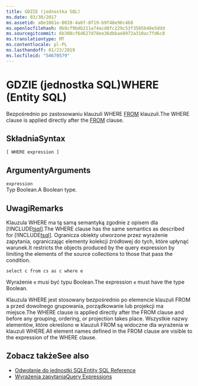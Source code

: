 ```yaml
---
title: GDZIE (jednostka SQL)
ms.date: 03/30/2017
ms.assetid: a8e1061e-0028-4a6f-8f19-b9f48e96c4b8
ms.openlocfilehash: 0b9cf9bdb211a74acd8fc229c53f3565b48e5ddd
ms.sourcegitcommit: 6b308cf6d627d78ee36dbbae8972a310ac7fd6c8
ms.translationtype: MT
ms.contentlocale: pl-PL
ms.lasthandoff: 01/23/2019
ms.locfileid: "54670579"
---
```

# <a name="where-entity-sql"></a><span data-ttu-id="b6ad1-102">GDZIE (jednostka SQL)</span><span class="sxs-lookup"><span data-stu-id="b6ad1-102">WHERE (Entity SQL)</span></span>
<span data-ttu-id="b6ad1-103">Bezpośrednio po zastosowaniu klauzuli WHERE [FROM](../../../../../../docs/framework/data/adonet/ef/language-reference/from-entity-sql.md) klauzuli.</span><span class="sxs-lookup"><span data-stu-id="b6ad1-103">The WHERE clause is applied directly after the [FROM](../../../../../../docs/framework/data/adonet/ef/language-reference/from-entity-sql.md) clause.</span></span>  
  
## <a name="syntax"></a><span data-ttu-id="b6ad1-104">Składnia</span><span class="sxs-lookup"><span data-stu-id="b6ad1-104">Syntax</span></span>  
  
```  
[ WHERE expression ]  
```  
  
## <a name="arguments"></a><span data-ttu-id="b6ad1-105">Argumenty</span><span class="sxs-lookup"><span data-stu-id="b6ad1-105">Arguments</span></span>  
 `expression`  
 <span data-ttu-id="b6ad1-106">Typ Boolean.</span><span class="sxs-lookup"><span data-stu-id="b6ad1-106">A Boolean type.</span></span>  
  
## <a name="remarks"></a><span data-ttu-id="b6ad1-107">Uwagi</span><span class="sxs-lookup"><span data-stu-id="b6ad1-107">Remarks</span></span>  
 <span data-ttu-id="b6ad1-108">Klauzula WHERE ma tą samą semantyką zgodnie z opisem dla [!INCLUDE[tsql](../../../../../../includes/tsql-md.md)].</span><span class="sxs-lookup"><span data-stu-id="b6ad1-108">The WHERE clause has the same semantics as described for [!INCLUDE[tsql](../../../../../../includes/tsql-md.md)].</span></span> <span data-ttu-id="b6ad1-109">Ogranicza obiekty utworzone przez wyrażenie zapytania, ograniczając elementy kolekcji źródłowej do tych, które upłynąć warunek.</span><span class="sxs-lookup"><span data-stu-id="b6ad1-109">It restricts the objects produced by the query expression by limiting the elements of the source collections to those that pass the condition.</span></span>  
  
```  
select c from cs as c where e  
```  
  
 <span data-ttu-id="b6ad1-110">Wyrażenie `e` musi być typu Boolean.</span><span class="sxs-lookup"><span data-stu-id="b6ad1-110">The expression `e` must have the type Boolean.</span></span>  
  
 <span data-ttu-id="b6ad1-111">Klauzula WHERE jest stosowany bezpośrednio po elemencie klauzuli FROM a przed dowolnego grupowania, porządkowanie lub projekcji ma miejsce.</span><span class="sxs-lookup"><span data-stu-id="b6ad1-111">The WHERE clause is applied directly after the FROM clause and before any grouping, ordering, or projection takes place.</span></span> <span data-ttu-id="b6ad1-112">Wszystkie nazwy elementów, które określono w klauzuli FROM są widoczne dla wyrażenia w klauzuli WHERE.</span><span class="sxs-lookup"><span data-stu-id="b6ad1-112">All element names defined in the FROM clause are visible to the expression of the WHERE clause.</span></span>  
  
## <a name="see-also"></a><span data-ttu-id="b6ad1-113">Zobacz także</span><span class="sxs-lookup"><span data-stu-id="b6ad1-113">See also</span></span>
- [<span data-ttu-id="b6ad1-114">Odwołanie do jednostki SQL</span><span class="sxs-lookup"><span data-stu-id="b6ad1-114">Entity SQL Reference</span></span>](../../../../../../docs/framework/data/adonet/ef/language-reference/entity-sql-reference.md)
- [<span data-ttu-id="b6ad1-115">Wyrażenia zapytania</span><span class="sxs-lookup"><span data-stu-id="b6ad1-115">Query Expressions</span></span>](../../../../../../docs/framework/data/adonet/ef/language-reference/query-expressions-entity-sql.md)
